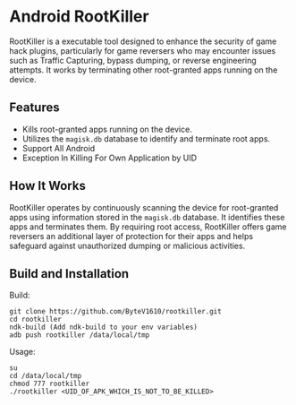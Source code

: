 # Android RootKiller

RootKiller is a executable tool designed to enhance the security of game hack plugins, particularly for game reversers who may encounter issues such as Traffic Capturing, bypass dumping, or reverse engineering attempts. It works by terminating other root-granted apps running on the device.

## Features

- Kills root-granted apps running on the device.
- Utilizes the `magisk.db` database to identify and terminate root apps.
- Support All Android
- Exception In Killing For Own Application by UID

## How It Works

RootKiller operates by continuously scanning the device for root-granted apps using information stored in the `magisk.db` database. It identifies these apps and terminates them. By requiring root access, RootKiller offers game reversers an additional layer of protection for their apps and helps safeguard against unauthorized dumping or malicious activities.

## Build and Installation
Build:
  ```shell
  git clone https://github.com/ByteV1610/rootkiller.git
  cd rootkiller
  ndk-build (Add ndk-build to your env variables)
  adb push rootkiller /data/local/tmp
  ```
  Usage:
   ```shell
  su
  cd /data/local/tmp
  chmod 777 rootkiller
  ./rootkiller <UID_OF_APK_WHICH_IS_NOT_TO_BE_KILLED>
  ```

